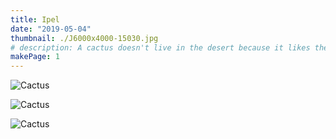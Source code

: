 ```yaml
---
title: Ipel
date: "2019-05-04"
thumbnail: ./J6000x4000-15030.jpg
# description: A cactus doesn't live in the desert because it likes the desert; it lives there because the desert hasn't killed it yet.
makePage: 1
---
```


![Cactus](./J6000x4000-15032.jpg)

![Cactus](./J6000x4000-15033.jpg)

![Cactus](./J6000x4000-15034.jpg)